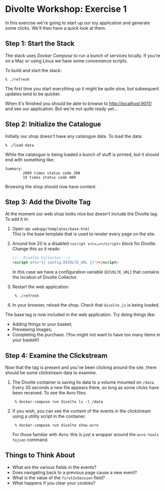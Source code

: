 Divolte Workshop: Exercise 1
============================

In this exercise we're going to start up our toy application and generate some clicks. We'll then have a quick look at them.

Step 1: Start the Stack
-----------------------

The stack uses _Docker Compose_ to run a bunch of services locally. If you're on a Mac or using Linux we have some convenience scripts.

To build and start the stack:

    % ./refresh

The first time you start everything up it might be quite slow, but subsequent updates tend to be quicker.

When it's finished you should be able to browse to [http://localhost:9011/](http://localhost:9011/) and see our application. But we're not quite ready yet…

Step 2: Initialize the Catalogue
--------------------------------

Initially our shop doesn't have any catalogue data. To load the data:

    % ./load-data

While the catalogue is being loaded a bunch of stuff is printed, but it should end with something like:

```
Summary:
        2689 times status code 200
        19 times status code 400
```

Browsing the shop should now have content.
 
Step 3: Add the Divolte Tag
---------------------------

At the moment our web shop looks nice but doesn't include the Divolte tag. To add it in:

1. Open up: `webapp/templates/base.html`  
   This is the base template that is used to render every page on the site.

2. Around line 20 is a disabled `<script src=…></script>` block for Divolte. Change this so it reads:
   ```html
   <!-- Divolte Collector -->
   <script src="{{ config.DIVOLTE_URL }}"></script>
   ```
   In this case we have a configuration variable (`DIVOLTE_URL`) that contains the location of Divolte Collector.

3. Restart the web application:

        % ./refresh

4. In your browser, reload the shop. Check that `divolte.js` is being loaded.

The base tag is now included in the web application. Try doing things like:

 - Adding things to your basket;
 - Previewing images;
 - Completing the purchase. (You might not want to have too many items in your basket!)

Step 4: Examine the Clickstream
-------------------------------

Now that the tag is present and you've been clicking around the site, there should be some clickstream data to examine.

1. The Divolte container is saving its data to a volume mounted on `/data`. Every 30 seconds a new file appears there, so long as some clicks have been received. To see the Avro files:

        % docker-compose run divolte ls -l /data

2. If you wish, you can see the content of the events in the clickstream using a utility script in the container.

        % docker-compose run divolte show-avro

   For those familiar with Avro: this is just a wrapper around the `avro-tools tojson` command.

Things to Think About
---------------------

 - What are the various fields in the events?
 - Does navigating back to a previous page cause a new event?
 - What is the value of the `firstInSession` field?
 - What happens if you clear your cookies?
